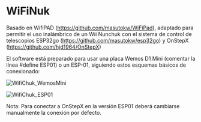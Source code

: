 # WiFiNuk

 Basado en WifiPAD (https://github.com/masutokw/WiFiPad), adaptado para permitir el uso inalámbrico de un Wii Nunchuk con el sistema de control de telescopios ESP32go (https://github.com/masutokw/esp32go) y OnStepX (https://github.com/hjd1964/OnStepX)

 El software está preparado para usar una placa Wemos D1 Mini (comentar la línea #define ESP01) o un ESP-01, siguiendo estos esquemas básicos de conexionado:

![WifiChuk_WemosMini](https://github.com/user-attachments/assets/243550bf-fb8b-4244-99d0-7d1fd02b9525)

![WifiChuk_ESP01](https://github.com/user-attachments/assets/ebe15ae3-2dde-4333-a078-cf286f8b1d27)

 Nota: Para conectar
a OnStepX en la versión ESP01 deberá cambiarse manualmente la conexión por defecto.
